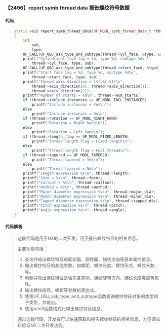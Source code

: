 ### 【2496】report symb thread data 报告螺纹符号数据

#### 代码

```cpp
    static void report_symb_thread_data(UF_MODL_symb_thread_data_t *thread)  
    {  
        int  
            sub,  
            type;  
        UF_CALL(UF_OBJ_ask_type_and_subtype(thread->cyl_face, &type, &sub));  
        printf("Cylindrical face tag = %d, type %d, subtype %d\n",   
            thread->cyl_face, type, sub);  
        UF_CALL(UF_OBJ_ask_type_and_subtype(thread->start_face, &type, &sub));  
        printf("Start face tag = %d, type %d, subtype %d\n",   
            thread->start_face, type, sub);  
        printf("Thread axis direction = (%f,%f,%f)\n",  
            thread->axis_direction[0], thread->axis_direction[1],  
            thread->axis_direction[2]);  
        printf("Number of starts = %d\n", thread->num_starts);  
        if (thread->include_instances == UF_MODL_INCL_INSTANCES)  
            printf("Include instances = Yes\n");  
        else  
            printf("Include instances = No\n");  
        if (thread->rotation == UF_MODL_RIGHT_HAND)  
            printf("Rotation = Right_hand\n");  
        else  
            printf("Rotation = Left_hand\n");  
        if (thread->length_flag == UF_MODL_FIXED_LENGTH)  
            printf("Thread length flag = Fixed length\n");  
        else   
            printf("Thread length flag = Full thread\n");  
        if (thread->tapered == UF_MODL_TAPERED)   
            printf("Thread tapered = Yes\n");  
        else   
            printf("Thread tapered = No\n");  
        printf("Length expression %s\n", thread->length);  
        printf("Form = %s\n", thread->form);  
        printf("Callout = %s\n", thread->callout);  
        printf("Method = %s\n", thread->method);  
        printf("Major diameter expression %s\n", thread->major_dia);  
        printf("Minor diameter expression %s\n", thread->minor_dia);  
        printf("Tapped diameter expression %s\n", thread->tapped_dia);  
        printf("Pitch expression %s\n", thread->pitch);  
        printf("Angle expression %s\n", thread->angle);  
    }

```

#### 代码解析

> 这段代码是用于NX的二次开发，用于报告螺纹特征的相关信息。
>
> 主要功能包括：
>
> 1. 查询并输出螺纹特征的起始面、圆柱面、轴线方向等基本属性信息。
> 2. 输出螺纹特征的其他参数，如螺距、螺纹长度、螺纹形式、螺纹头数等。
> 3. 判断并输出螺纹特征是否包含实例、螺纹旋转方向、螺纹长度类型等属性。
> 4. 输出螺纹直径、螺距等参数的表达式。
> 5. 使用UF_OBJ_ask_type_and_subtype函数查询螺纹特征对象的类型和子类型，并输出。
> 6. 使用printf函数格式化输出螺纹特征信息。
>
> 通过这段代码，开发者可以快速获取和报告螺纹特征的相关信息，方便调试和验证NX二次开发功能。
>

